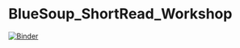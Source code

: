 # BlueSoup_ShortRead_Workshop
[![Binder](https://mybinder.org/badge_logo.svg)](https://mybinder.org/v2/gh/elinneb/BlueSoup_ShortRead_Workshop/HEAD)
